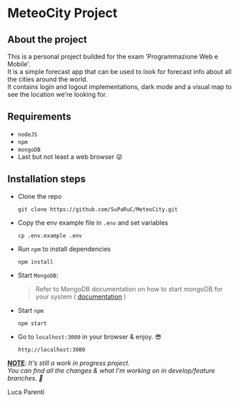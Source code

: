 # MeteoCity Project

## About the project
This is a personal project builded for the exam 'Programmazione Web e Mobile'.<br>
It is a simple forecast app that can be used to look for forecast info about all the cities around the world.<br>
It contains login and logout implementations, dark mode and a visual map to see the location we're looking for.

## Requirements
- `nodeJS`
- `npm`
- `mongoDB`
- Last but not least a web browser 😜

## Installation steps
- Clone the repo
  ```
  git clone https://github.com/SuPaRuC/MeteoCity.git
  ```
- Copy the env example file in `.env` and set variables
  ```
  cp .env.example .env
  ```
- Run `npm` to install dependencies
  ```
  npm install
  ```
- Start `MongoDB`:
  >Refer to MongoDB documentation on how to start mongoDB for your system ( [documentation](https://www.mongodb.com/docs/manual/administration/install-community/) )
- Start `npm`
  ```
  npm start
  ```
- Go to `localhost:3000` in your browser & enjoy. 😎
  ```
  http://localhost:3000
  ```

**<ins>NOTE</ins>**: *It's still a work in progress project.<br>You can find all the changes & what I'm working on in develop/feature branches. 🚀*

Luca Parenti
